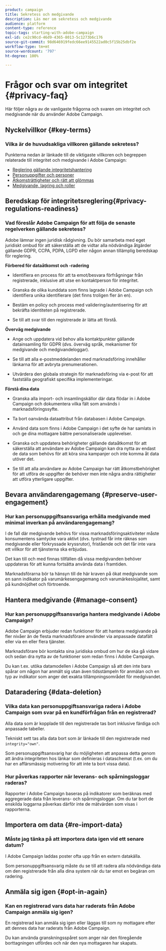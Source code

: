 ```yaml
---
product: campaign
title: Sekretess och medgivande
description: Läs mer om sekretess och medgivande
audience: platform
content-type: reference
topic-tags: starting-with-adobe-campaign
exl-id: ce2c90cd-46d9-4365-8013-5c1273b6c176
source-git-commit: 98d646919fedc66ee9145522ad0c5f15b25dbf2e
workflow-type: tm+mt
source-wordcount: '797'
ht-degree: 100%

---
```


# Frågor och svar om integritet {#privacy-faq}

Här följer några av de vanligaste frågorna och svaren om integritet och medgivande när du använder Adobe Campaign.

## Nyckelvillkor {#key-terms}

### Vilka är de huvudsakliga villkoren gällande sekretess?

Punkterna nedan är länkade till de viktigaste villkoren och begreppen relaterade till integritet och medgivande i Adobe Campaign:

* [Reglering gällande integritetshantering](../../platform/using/privacy-management.md#privacy-management-regulations)
* [Personuppgifter och personer](../../platform/using/privacy-and-recommendations.md#personal-data)
* [Åtkomsträttigheter och rätt att glömmas](../../platform/using/privacy-management.md#right-access-forgotten)
* [Medgivande, lagring och roller](../../platform/using/privacy-management.md#consent-retention-roles)

## Beredskap för integritetsreglering{#privacy-regulations-readiness}

### Vad föreslår Adobe Campaign för att följa de senaste regelverken gällande sekretess?

Adobe lämnar ingen juridisk rådgivning. Du bör samarbeta med eget juridiskt ombud för att säkerställa att de vidtar alla nödvändiga åtgärder gällande GDPR, CCPA, PDPA, LGPD eller någon annan tillämplig beredskap för reglering.

**Förbered för dataåtkomst och -radering**

* Identifiera en process för att ta emot/besvara förfrågningar från registrerade, inklusive att utse en kontaktperson för integritet.

* Granska de olika kunddata som finns lagrade i Adobe Campaign och identifiera unika identifierare (det finns troligen fler än en).

* Bestäm en policy och process med validering/autentisering för att bekräfta identiteten på registrerade.

* Se till att svar till den registrerade är lätta att förstå.

**Överväg medgivande**

* Ange och uppdatera vid behov alla kontaktpunkter gällande datainsamling för GDPR (dvs. överväg språk, mekanismer för medgivande och medgivandeloggar).

* Se till att alla e-postmeddelanden med marknadsföring innehåller länkarna för att avbryta prenumerationen.

* Utvärdera den globala strategin för marknadsföring via e-post för att fastställa geografiskt specifika implementeringar.

**Förstå dina data**

* Granska alla import- och insamlingskällor där data flödar in i Adobe Campaign och dokumentera vilka fält som används i marknadsföringssyfte.

* Ta bort oanvända dataattribut från databasen i Adobe Campaign.

* Använd data som finns i Adobe Campaign i det syfte de har samlats in och ge dina mottagare bättre personaliserade upplevelser.

* Granska och uppdatera behörigheter gällande dataåtkomst för att säkerställa att användare av Adobe Campaign kan dra nytta av endast de data som behövs för att köra sina kampanjer och inte komma åt data utöver det.

* Se till att alla användare av Adobe Campaign har rätt åtkomstbehörighet för att utföra de uppgifter de behöver men inte några andra rättigheter att utföra ytterligare uppgifter.

## Bevara användarengagemang {#preserve-user-engagement}

### Hur kan personuppgiftsansvariga erhålla medgivande med minimal inverkan på användarengagemang?

I de fall där medgivande behövs för vissa marknadsföringsaktiviteter måste konsumentens samtycke vara aktivt (dvs. tystnad får inte räknas som medgivande eller förkryssade kryssrutor), fristående och det får inte vara ett villkor för att tjänsterna ska erbjudas.

Det kan till och med finnas tillfällen då vissa medgivanden behöver uppdateras för att kunna fortsätta använda data i framtiden.

Marknadsförarna bör ta hänsyn till de här kraven på ökat medgivande som en sann indikator på varumärkesengagemang och varumärkeslojalitet, samt på kundnöjdhet och förtroende.

## Hantera medgivande {#manage-consent}

### Hur kan personuppgiftsansvariga hantera medgivande i Adobe Campaign?

Adobe Campaign erbjuder redan funktioner för att hantera medgivande på fler nivåer än de flesta marknadsförare använder via anpassade datafält eller via en eller flera tjänster.

Marknadsförare bör kontakta sina juridiska ombud om hur de ska gå vidare och sedan dra nytta av de funktioner som redan finns i Adobe Campaign.

Du kan t.ex. utöka datamodellen i Adobe Campaign så att den inte bara spårar om någon har anmält sig utan även tidsstämpeln för anmälan och en typ av indikator som anger det exakta tillämpningsområdet för medgivandet.

## Dataradering {#data-deletion}

### Vilka data kan personuppgiftsansvariga radera i Adobe Campaign som svar på en kundförfrågan från en registrerad?

Alla data som är kopplade till den registrerade tas bort inklusive färdiga och anpassade tabeller.

Tekniskt sett tas alla data bort som är länkade till den registrerade med `integrity="own"`.

Som personuppgiftsansvarig har du möjligheten att anpassa detta genom att ändra integriteten hos länkar som definieras i dataschemat (t.ex. om du har en affärsmässig motivering för att inte ta bort vissa data).

### Hur påverkas rapporter när leverans- och spårningsloggar raderas?

Rapporter i Adobe Campaign baseras på indikatorer som beräknas med aggregerade data från leverans- och spårningsloggar. Om du tar bort de enskilda loggarna påverkas därför inte de mätvärden som visas i rapporterna.

## Importera om data {#re-import-data}

### Måste jag tänka på att importera data igen vid ett senare datum?

I Adobe Campaign laddas poster ofta upp från en extern datakälla.

Som personuppgiftsansvarig måste du se till att radera alla nödvändiga data om den registrerade från alla dina system när du tar emot en begäran om radering.

## Anmäla sig igen {#opt-in-again}

### Kan en registrerad vars data har raderats från Adobe Campaign anmäla sig igen?

En registrerad kan anmäla sig igen eller läggas till som ny mottagare efter att dennes data har raderats från Adobe Campaign.

Du kan använda granskningsspåret som anger när den föregående borttagningen utfördes och när den nya mottagaren har skapats.
